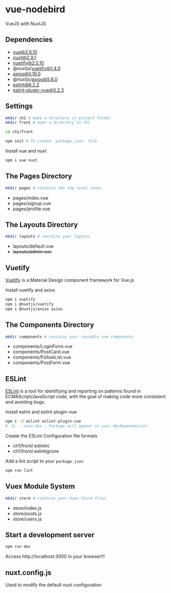 # vue-nodebird
VueJS with NuxtJS

## Dependencies
* vue@2.6.10
* nuxt@2.9.1
* vuetify@2.0.10
* @nuxtjs/vuetify@1.4.0
* axios@0.19.0
* @nuxtjs/axios@5.6.0
* eslint@6.2.2
* eslint-plugin-vue@5.2.3

## Settings
  
```bash
mkdir ch1 # make a directory in project folder
mkdir front # make a directory in ch1
```

```bash
cd ch1/front

npm init # To create 'package.json' file 
```

Install vue and nuxt

```bash
npm i vue nuxt
```

## The Pages Directory

```bash
mkdir pages # contains the top level views
```

* pages/index.vue
* pages/signup.vue
* pages/profile.vue

## The Layouts Directory

```bash
mkdir layouts # contains your layouts
```

* layouts/default.vue
* ~~layouts/admin.vue~~

## Vuetify

[Vuetify](https://vuetifyjs.com/ko/) is a Material Design component framework for Vue.js

Install vuetify and axios 

```bash
npm i vuetify
npm i @nuxtjs/vuetify
npm i @nuxtjs/axios axios
```

## The Components Directory

```bash
mkdir components # contains your reusable vue components
```

* components/LoginForm.vue
* components/PostCard.vue
* components/FollowList.vue
* components/PostForm.vue

## ESLint
[ESLint](https://eslint.org/) is a tool for identifying and reporting on patterns found in ECMAScript/JavaScript code, with the goal of making code more consistent and avoiding bugs. 

Install eslint and eslint-plugin-vue
```bash
npm i -D eslint eslint-plugin-vue 
# -D, --save-dev : Package will appear in your devDependencies
```

Create the ESLint Configuration file formats
* ch1/front/.eslintrc
* ch1/front/.eslintignore 
  
Add a lint script to your ```package.json```

```bash
npm run lint
```
## Vuex Module System

```bash
mkdir store # contains your Vuex Store files
```

* store/index.js
* store/posts.js
* store/users.js

## Start a development server

```bash
npm run dev
```

Access http://localhost:3000 in your browser!!!

## nuxt.config.js
Used to modify the default nuxt configuration